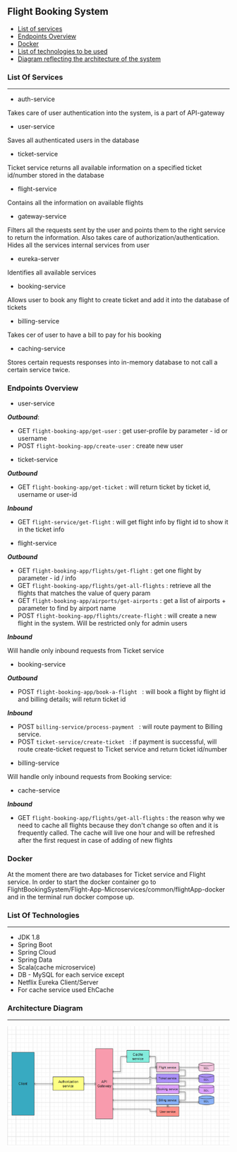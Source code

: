 Flight Booking System
---------------------


* [List of services](#list-of-services)
* [Endpoints Overview](#endpoints-overview)
* [Docker](#docker)
* [List of technologies to be used](#list-of-technologies)
* [Diagram reflecting the architecture of the system](#architecture-diagram)



### List Of Services

--------
- auth-service

Takes care of user authentication into the system, is a part of API-gateway
- user-service 

Saves all authenticated users in the database
- ticket-service

Ticket service returns all available information on a specified ticket id/number stored in the database
- flight-service

Contains all the information on available flights
- gateway-service

Filters all the requests sent by the user and points them to the right service to return the information. Also takes care of authorization/authentication. Hides all the services internal services from user
- eureka-server

Identifies all available services
- booking-service

Allows user to book any flight to create ticket and add it into the database of tickets
- billing-service

Takes cer of user to have a bill to pay for his booking
- caching-service

Stores certain requests responses into in-memory database to not call a certain service twice.


### Endpoints Overview
- user-service

**_Outbound_**:

+ GET `flight-booking-app/get-user` : get user-profile by parameter - id or username
+ POST `flight-booking-app/create-user` : create new user

- ticket-service

**_Outbound_**

+ GET `flight-booking-app/get-ticket` : will return ticket by ticket id, username or user-id

**_Inbound_**

+ GET `flight-service/get-flight` : will get flight info by flight id to show it in the ticket info

- flight-service 
 
**_Outbound_**

+ GET `flight-booking-app/flights/get-flight` : get one flight by parameter - id / info
+ GET `flight-booking-app/flights/get-all-flights` : retrieve all the flights that matches the value of query param
+ GET `flight-booking-app/airports/get-airports` : get a list of airports + parameter to find by airport name
+ POST `flight-booking-app/flights/create-flight` : will create a new flight in the system. Will be restricted only for admin users

**_Inbound_**

Will handle only inbound requests from Ticket service 

- booking-service

**_Outbound_**

+ POST `flight-booking-app/book-a-flight ` : will book a flight by flight id and billing details; will return ticket id

**_Inbound_**

+ POST `billing-service/process-payment ` : will route payment to Billing service.
+ POST `ticket-service/create-ticket ` : if payment is successful, will route create-ticket request to Ticket service and return ticket id/number

- billing-service

Will handle only inbound requests from Booking service:

- cache-service

**_Inbound_**

+ GET `flight-booking-app/flights/get-all-flights` : the reason why we need to cache all flights because they don't change so often and it is frequently called.
The cache will live one hour and will be refreshed after the first request in case of adding of new flights

### Docker

At the moment there are two databases for Ticket service and Flight service. In order to start the docker container go to FlightBookingSystem/Flight-App-Microservices/common/flightApp-docker and in the terminal run docker compose up.

### List Of Technologies

-------

+ JDK 1.8
+ Spring Boot
+ Spring Cloud
+ Spring Data
+ Scala(cache microservice)
+ DB - MySQL for each service except
+ Netflix Eureka Client/Server
+ For cache service used EhCache

### Architecture Diagram

------

![Microservices Architectural Model](MicroservicesDiagram.png)
